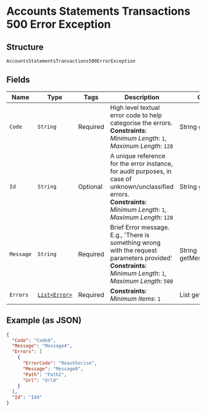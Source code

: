 
# Accounts Statements Transactions 500 Error Exception

## Structure

`AccountsStatementsTransactions500ErrorException`

## Fields

| Name | Type | Tags | Description | Getter | Setter |
|  --- | --- | --- | --- | --- | --- |
| `Code` | `String` | Required | High level textual error code to help categorise the errors.<br>**Constraints**: *Minimum Length*: `1`, *Maximum Length*: `128` | String getCode() | setCode(String code) |
| `Id` | `String` | Optional | A unique reference for the error instance, for audit purposes, in case of unknown/unclassified errors.<br>**Constraints**: *Minimum Length*: `1`, *Maximum Length*: `128` | String getId() | setId(String id) |
| `Message` | `String` | Required | Brief Error message. E.g., 'There is something wrong with the request parameters provided'<br>**Constraints**: *Minimum Length*: `1`, *Maximum Length*: `500` | String getMessageField() | setMessageField(String messageField) |
| `Errors` | [`List<Error>`](../../doc/models/error.md) | Required | **Constraints**: *Minimum Items*: `1` | List<Error> getErrors() | setErrors(List<Error> errors) |

## Example (as JSON)

```json
{
  "Code": "Code8",
  "Message": "Message4",
  "Errors": [
    {
      "ErrorCode": "Reauthorise",
      "Message": "Message0",
      "Path": "Path2",
      "Url": "Url8"
    }
  ],
  "Id": "Id4"
}
```

